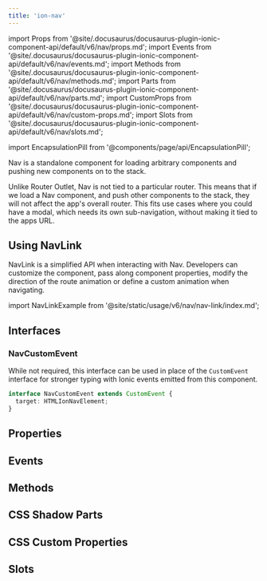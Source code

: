 ```yaml
---
title: 'ion-nav'
---
```


import Props from '@site/.docusaurus/docusaurus-plugin-ionic-component-api/default/v6/nav/props.md';
import Events from '@site/.docusaurus/docusaurus-plugin-ionic-component-api/default/v6/nav/events.md';
import Methods from '@site/.docusaurus/docusaurus-plugin-ionic-component-api/default/v6/nav/methods.md';
import Parts from '@site/.docusaurus/docusaurus-plugin-ionic-component-api/default/v6/nav/parts.md';
import CustomProps from '@site/.docusaurus/docusaurus-plugin-ionic-component-api/default/v6/nav/custom-props.md';
import Slots from '@site/.docusaurus/docusaurus-plugin-ionic-component-api/default/v6/nav/slots.md';

<head>
  <title>ion-nav | Nav View Component for Ionic Framework Apps</title>
  <meta
    name="description"
    content="ion-nav is a standalone for loading arbitrary, and pushing new, components on to the stack. Loading Nav view, and pushing others, won't affect overall routers."
  />
</head>

import EncapsulationPill from '@components/page/api/EncapsulationPill';

<EncapsulationPill type="shadow" />

Nav is a standalone component for loading arbitrary components and pushing new components on to the stack.

Unlike Router Outlet, Nav is not tied to a particular router. This means that if we load a Nav component, and push other components to the stack, they will not affect the app's overall router. This fits use cases where you could have a modal, which needs its own sub-navigation, without making it tied to the apps URL.

## Using NavLink

NavLink is a simplified API when interacting with Nav. Developers can customize the component, pass along component properties, modify the direction of the route animation or define a custom animation when navigating.

import NavLinkExample from '@site/static/usage/v6/nav/nav-link/index.md';

<NavLinkExample />

## Interfaces

### NavCustomEvent

While not required, this interface can be used in place of the `CustomEvent` interface for stronger typing with Ionic events emitted from this component.

```typescript
interface NavCustomEvent extends CustomEvent {
  target: HTMLIonNavElement;
}
```

## Properties

<Props />

## Events

<Events />

## Methods

<Methods />

## CSS Shadow Parts

<Parts />

## CSS Custom Properties

<CustomProps />

## Slots

<Slots />
